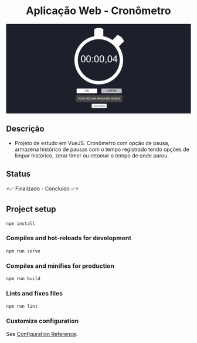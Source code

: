 <h1 align="center">Aplicação Web - Cronômetro</h1>

<img align="center" alt="printCrono.png" src="./src/assets/printCrono.png"/>

## Descrição
- Projeto de estudo em VueJS.
Cronômetro com opção de pausa, armazena histórico de pausas com o tempo registrado tendo opções de limpar histórico, zerar timer ou retomar o tempo de onde parou.

## Status

⚡✅  Finalizado - Concluído  ✅⚡


## Project setup
```
npm install
```

### Compiles and hot-reloads for development
```
npm run serve
```

### Compiles and minifies for production
```
npm run build
```

### Lints and fixes files
```
npm run lint
```

### Customize configuration
See [Configuration Reference](https://cli.vuejs.org/config/).
